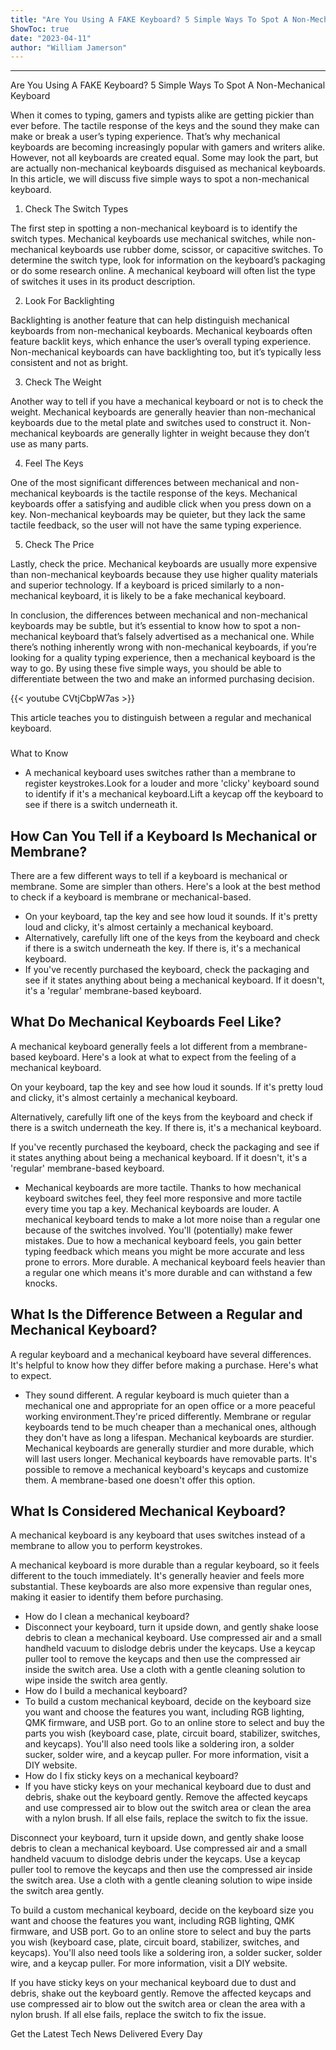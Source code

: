 ```yaml
---
title: "Are You Using A FAKE Keyboard? 5 Simple Ways To Spot A Non-Mechanical Keyboard"
ShowToc: true 
date: "2023-04-11"
author: "William Jamerson"
---
```

*****
Are You Using A FAKE Keyboard? 5 Simple Ways To Spot A Non-Mechanical Keyboard

When it comes to typing, gamers and typists alike are getting pickier than ever before. The tactile response of the keys and the sound they make can make or break a user’s typing experience. That’s why mechanical keyboards are becoming increasingly popular with gamers and writers alike. However, not all keyboards are created equal. Some may look the part, but are actually non-mechanical keyboards disguised as mechanical keyboards. In this article, we will discuss five simple ways to spot a non-mechanical keyboard.

1. Check The Switch Types

The first step in spotting a non-mechanical keyboard is to identify the switch types. Mechanical keyboards use mechanical switches, while non-mechanical keyboards use rubber dome, scissor, or capacitive switches. To determine the switch type, look for information on the keyboard’s packaging or do some research online. A mechanical keyboard will often list the type of switches it uses in its product description.

2. Look For Backlighting

Backlighting is another feature that can help distinguish mechanical keyboards from non-mechanical keyboards. Mechanical keyboards often feature backlit keys, which enhance the user’s overall typing experience. Non-mechanical keyboards can have backlighting too, but it’s typically less consistent and not as bright.

3. Check The Weight

Another way to tell if you have a mechanical keyboard or not is to check the weight. Mechanical keyboards are generally heavier than non-mechanical keyboards due to the metal plate and switches used to construct it. Non-mechanical keyboards are generally lighter in weight because they don’t use as many parts.

4. Feel The Keys

One of the most significant differences between mechanical and non-mechanical keyboards is the tactile response of the keys. Mechanical keyboards offer a satisfying and audible click when you press down on a key. Non-mechanical keyboards may be quieter, but they lack the same tactile feedback, so the user will not have the same typing experience.

5. Check The Price

Lastly, check the price. Mechanical keyboards are usually more expensive than non-mechanical keyboards because they use higher quality materials and superior technology. If a keyboard is priced similarly to a non-mechanical keyboard, it is likely to be a fake mechanical keyboard.

In conclusion, the differences between mechanical and non-mechanical keyboards may be subtle, but it’s essential to know how to spot a non-mechanical keyboard that’s falsely advertised as a mechanical one. While there’s nothing inherently wrong with non-mechanical keyboards, if you’re looking for a quality typing experience, then a mechanical keyboard is the way to go. By using these five simple ways, you should be able to differentiate between the two and make an informed purchasing decision.

{{< youtube CVtjCbpW7as >}} 




This article teaches you to distinguish between a regular and mechanical keyboard.

 
### 
What to Know
 
- A mechanical keyboard uses switches rather than a membrane to register keystrokes.Look for a louder and more 'clicky' keyboard sound to identify if it's a mechanical keyboard.Lift a keycap off the keyboard to see if there is a switch underneath it.

 
##   How Can You Tell if a Keyboard Is Mechanical or Membrane?  
 

There are a few different ways to tell if a keyboard is mechanical or membrane. Some are simpler than others. Here's a look at the best method to check if a keyboard is membrane or mechanical-based.

 
- On your keyboard, tap the key and see how loud it sounds. If it's pretty loud and clicky, it's almost certainly a mechanical keyboard.
 - Alternatively, carefully lift one of the keys from the keyboard and check if there is a switch underneath the key. If there is, it's a mechanical keyboard.
 - If you've recently purchased the keyboard, check the packaging and see if it states anything about being a mechanical keyboard. If it doesn't, it's a 'regular' membrane-based keyboard.

 
##   What Do Mechanical Keyboards Feel Like?  
 

A mechanical keyboard generally feels a lot different from a membrane-based keyboard. Here's a look at what to expect from the feeling of a mechanical keyboard.

 

On your keyboard, tap the key and see how loud it sounds. If it's pretty loud and clicky, it's almost certainly a mechanical keyboard.

 

Alternatively, carefully lift one of the keys from the keyboard and check if there is a switch underneath the key. If there is, it's a mechanical keyboard.

 

If you've recently purchased the keyboard, check the packaging and see if it states anything about being a mechanical keyboard. If it doesn't, it's a 'regular' membrane-based keyboard.

 
- Mechanical keyboards are more tactile. Thanks to how mechanical keyboard switches feel, they feel more responsive and more tactile every time you tap a key. Mechanical keyboards are louder. A mechanical keyboard tends to make a lot more noise than a regular one because of the switches involved. You'll (potentially) make fewer mistakes. Due to how a mechanical keyboard feels, you gain better typing feedback which means you might be more accurate and less prone to errors. More durable. A mechanical keyboard feels heavier than a regular one which means it's more durable and can withstand a few knocks.

 
##   What Is the Difference Between a Regular and Mechanical Keyboard?  
 

A regular keyboard and a mechanical keyboard have several differences. It's helpful to know how they differ before making a purchase. Here's what to expect.

 
- They sound different. A regular keyboard is much quieter than a mechanical one and appropriate for an open office or a more peaceful working environment.They're priced differently. Membrane or regular keyboards tend to be much cheaper than a mechanical ones, although they don't have as long a lifespan. Mechanical keyboards are sturdier. Mechanical keyboards are generally sturdier and more durable, which will last users longer. Mechanical keyboards have removable parts. It's possible to remove a mechanical keyboard's keycaps and customize them. A membrane-based one doesn't offer this option.

 
##   What Is Considered Mechanical Keyboard?  
 

A mechanical keyboard is any keyboard that uses switches instead of a membrane to allow you to perform keystrokes. 

 

A mechanical keyboard is more durable than a regular keyboard, so it feels different to the touch immediately. It's generally heavier and feels more substantial. These keyboards are also more expensive than regular ones, making it easier to identify them before purchasing. 

 
- How do I clean a mechanical keyboard?
 - Disconnect your keyboard, turn it upside down, and gently shake loose debris to clean a mechanical keyboard. Use compressed air and a small handheld vacuum to dislodge debris under the keycaps. Use a keycap puller tool to remove the keycaps and then use the compressed air inside the switch area. Use a cloth with a gentle cleaning solution to wipe inside the switch area gently.
 - How do I build a mechanical keyboard?
 - To build a custom mechanical keyboard, decide on the keyboard size you want and choose the features you want, including RGB lighting, QMK firmware, and USB port. Go to an online store to select and buy the parts you wish (keyboard case, plate, circuit board, stabilizer, switches, and keycaps). You'll also need tools like a soldering iron, a solder sucker, solder wire, and a keycap puller. For more information, visit a DIY website.
 - How do I fix sticky keys on a mechanical keyboard?
 - If you have sticky keys on your mechanical keyboard due to dust and debris, shake out the keyboard gently. Remove the affected keycaps and use compressed air to blow out the switch area or clean the area with a nylon brush. If all else fails, replace the switch to fix the issue.

 
Disconnect your keyboard, turn it upside down, and gently shake loose debris to clean a mechanical keyboard. Use compressed air and a small handheld vacuum to dislodge debris under the keycaps. Use a keycap puller tool to remove the keycaps and then use the compressed air inside the switch area. Use a cloth with a gentle cleaning solution to wipe inside the switch area gently.
 
To build a custom mechanical keyboard, decide on the keyboard size you want and choose the features you want, including RGB lighting, QMK firmware, and USB port. Go to an online store to select and buy the parts you wish (keyboard case, plate, circuit board, stabilizer, switches, and keycaps). You'll also need tools like a soldering iron, a solder sucker, solder wire, and a keycap puller. For more information, visit a DIY website.
 
If you have sticky keys on your mechanical keyboard due to dust and debris, shake out the keyboard gently. Remove the affected keycaps and use compressed air to blow out the switch area or clean the area with a nylon brush. If all else fails, replace the switch to fix the issue.
 

Get the Latest Tech News Delivered Every Day




